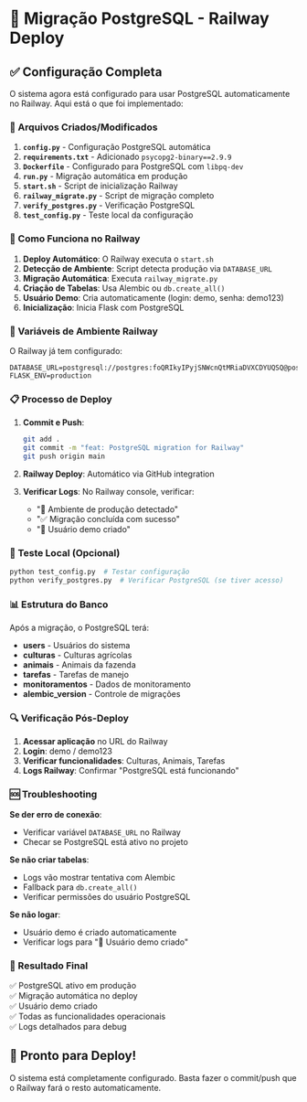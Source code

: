 # 🐘 Migração PostgreSQL - Railway Deploy

## ✅ Configuração Completa

O sistema agora está configurado para usar PostgreSQL automaticamente no Railway. Aqui está o que foi implementado:

### 📁 Arquivos Criados/Modificados

1. **`config.py`** - Configuração PostgreSQL automática
2. **`requirements.txt`** - Adicionado `psycopg2-binary==2.9.9`
3. **`Dockerfile`** - Configurado para PostgreSQL com `libpq-dev`
4. **`run.py`** - Migração automática em produção
5. **`start.sh`** - Script de inicialização Railway
6. **`railway_migrate.py`** - Script de migração completo
7. **`verify_postgres.py`** - Verificação PostgreSQL
8. **`test_config.py`** - Teste local da configuração

### 🚀 Como Funciona no Railway

1. **Deploy Automático**: O Railway executa o `start.sh`
2. **Detecção de Ambiente**: Script detecta produção via `DATABASE_URL`
3. **Migração Automática**: Executa `railway_migrate.py`
4. **Criação de Tabelas**: Usa Alembic ou `db.create_all()`
5. **Usuário Demo**: Cria automaticamente (login: demo, senha: demo123)
6. **Inicialização**: Inicia Flask com PostgreSQL

### 🔧 Variáveis de Ambiente Railway

O Railway já tem configurado:
```
DATABASE_URL=postgresql://postgres:foQRIkyIPyjSNWcnQtMRiaDVXCDYUQSQ@postgres.railway.internal:5432/railway
FLASK_ENV=production
```

### 📋 Processo de Deploy

1. **Commit e Push**:
   ```bash
   git add .
   git commit -m "feat: PostgreSQL migration for Railway"
   git push origin main
   ```

2. **Railway Deploy**: Automático via GitHub integration

3. **Verificar Logs**: No Railway console, verificar:
   - "🐘 Ambiente de produção detectado"
   - "✅ Migração concluída com sucesso"
   - "👤 Usuário demo criado"

### 🧪 Teste Local (Opcional)

```bash
python test_config.py  # Testar configuração
python verify_postgres.py  # Verificar PostgreSQL (se tiver acesso)
```

### 📊 Estrutura do Banco

Após a migração, o PostgreSQL terá:

- **users** - Usuários do sistema
- **culturas** - Culturas agrícolas
- **animais** - Animais da fazenda
- **tarefas** - Tarefas de manejo
- **monitoramentos** - Dados de monitoramento
- **alembic_version** - Controle de migrações

### 🔍 Verificação Pós-Deploy

1. **Acessar aplicação** no URL do Railway
2. **Login**: demo / demo123
3. **Verificar funcionalidades**: Culturas, Animais, Tarefas
4. **Logs Railway**: Confirmar "PostgreSQL está funcionando"

### 🆘 Troubleshooting

**Se der erro de conexão**:
- Verificar variável `DATABASE_URL` no Railway
- Checar se PostgreSQL está ativo no projeto

**Se não criar tabelas**:
- Logs vão mostrar tentativa com Alembic
- Fallback para `db.create_all()`
- Verificar permissões do usuário PostgreSQL

**Se não logar**:
- Usuário demo é criado automaticamente
- Verificar logs para "👤 Usuário demo criado"

### 🎯 Resultado Final

✅ PostgreSQL ativo em produção  
✅ Migração automática no deploy  
✅ Usuário demo criado  
✅ Todas as funcionalidades operacionais  
✅ Logs detalhados para debug  

## 🚀 Pronto para Deploy!

O sistema está completamente configurado. Basta fazer o commit/push que o Railway fará o resto automaticamente.
